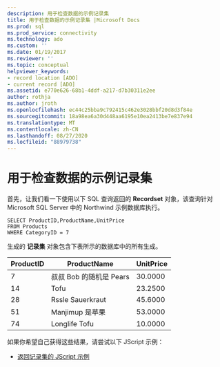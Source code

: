 ```yaml
---
description: 用于检查数据的示例记录集
title: 用于检查数据的示例记录集 |Microsoft Docs
ms.prod: sql
ms.prod_service: connectivity
ms.technology: ado
ms.custom: ''
ms.date: 01/19/2017
ms.reviewer: ''
ms.topic: conceptual
helpviewer_keywords:
- record location [ADO]
- current record [ADO]
ms.assetid: e770e626-68b1-4ddf-a217-d7b30311e2ee
author: rothja
ms.author: jroth
ms.openlocfilehash: ec44c25bba9c792415c462e3028bbf20d8d3f84e
ms.sourcegitcommit: 18a98ea6a30d448aa6195e10ea2413be7e837e94
ms.translationtype: MT
ms.contentlocale: zh-CN
ms.lasthandoff: 08/27/2020
ms.locfileid: "88979738"
---
```

# <a name="sample-recordset-for-examining-data"></a>用于检查数据的示例记录集
首先，让我们看一下使用以下 SQL 查询返回的 **Recordset** 对象，该查询针对 Microsoft SQL Server 中的 Northwind 示例数据库执行。  
  
```  
SELECT ProductID,ProductName,UnitPrice   
FROM Products   
WHERE CategoryID = 7    
```  
  
 生成的 **记录集** 对象包含下表所示的数据库中的所有生成。  
  
|ProductID|ProductName|UnitPrice|  
|---------------|-----------------|---------------|  
|7|叔叔 Bob 的随机是 Pears|30.0000|  
|14|Tofu|23.2500|  
|28|Rssle Sauerkraut|45.6000|  
|51|Manjimup 是苹果|53.0000|  
|74|Longlife Tofu|10.0000|  
  
 如果你希望自己获得这些结果，请尝试以下 JScript 示例：  
  
-   [返回记录集的 JScript 示例](../../../ado/guide/data/jscript-code-example-to-return-a-recordset.md)
